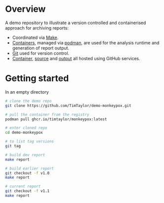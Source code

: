# Overview
A demo repository to illustrate a version controlled and containerised approach
for archiving reports:

- Coordinated via [Make](https://www.gnu.org/software/make/).
- [Containers](https://en.wikipedia.org/wiki/OS-level_virtualization), managed
  via [podman](https://docs.podman.io/en/latest/), are used for the analysis
  runtime and generation of report output.
- [Git](https://git-scm.com/) used for version control.
- [Container](https://github.com/TimTaylor/demo-monkeypox/pkgs/container/monkeypox/35977654?tag=latest),
  [source](https://github.com/TimTaylor/demo-monkeypox) and
  [output](https://timtaylor.github.io/demo-monkeypox/) all hosted using GitHub
  services.
  
# Getting started
In an empty directory
```bash
# clone the demo repo
git clone https://github.com/TimTaylor/demo-monkeypox.git

# pull the container from the registry
podman pull ghcr.io/timtaylor/monkeypox:latest

# enter cloned repo
cd demo-monkeypox

# to list tag versions 
git tag

# build dev report
make report

# build earlier report
git checkout -f v1.0
make report

# current report
git checkout -f v1.1
make report

```
